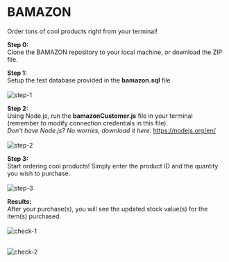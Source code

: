 # BAMAZON
Order tons of cool products right from your terminal!<br />

<b>Step 0:</b><br> Clone the BAMAZON repository to your local machine, or download the ZIP file.<br>

<b>Step 1:</b><br> Setup the test database provided in the <b>bamazon.sql</b> file<br><br>
![step-1](https://user-images.githubusercontent.com/30301389/33532807-c654c534-d86a-11e7-9c18-3241f7cf5c18.png)<br>

<b>Step 2:</b><br> Using Node.js, run the <b>bamazonCustomer.js</b> file in your terminal (remember to modify connection credentials in this file).<br>
        *Don't have Node.js? No worries, download it here:* https://nodejs.org/en/<br><br>
![step-2](https://user-images.githubusercontent.com/30301389/33532809-c980d1d0-d86a-11e7-9c92-e1837d8bb77a.png)<br>

<b>Step 3:</b><br> Start ordering cool products! Simply enter the product ID and the quantity you wish to purchase.<br><br>
![step-3](https://user-images.githubusercontent.com/30301389/33532810-cc65e462-d86a-11e7-8358-e7d6a5a36180.png)<br>


<b>Results:</b><br> After your purchase(s), you will see the updated stock value(s) for the item(s) purchased.<br><br>
![check-1](https://user-images.githubusercontent.com/30301389/33532812-cfc2cf94-d86a-11e7-82f7-0f924e052ccb.png)<br><br>

![check-2](https://user-images.githubusercontent.com/30301389/33532814-d2bb2dd6-d86a-11e7-82a7-fb1596cced99.png)<br>
